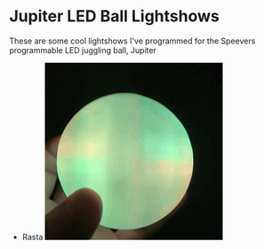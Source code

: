 # Jupiter LED Ball Lightshows

These are some cool lightshows I've programmed for the Speevers programmable LED juggling ball, Jupiter

- Rasta
  ![rasta](https://github.com/Banjerr/jupiter-ball-lightshows/blob/master/rasta.gif?raw=true)
